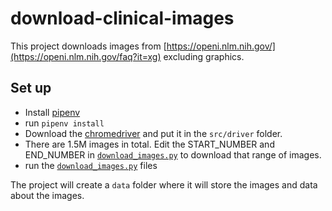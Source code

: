 # download-clinical-images

This project downloads images from [https://openi.nlm.nih.gov/](https://openi.nlm.nih.gov/faq?it=xg) excluding graphics.

## Set up
* Install [pipenv](https://pipenv.pypa.io/en/latest/)
* run `pipenv install`
* Download the [chromedriver](https://chromedriver.chromium.org/downloads) and put it in the `src/driver` folder.
* There are 1.5M images in total. Edit the START_NUMBER and END_NUMBER in [`download_images.py`](src/download_images.py) to download that range of images.
* run the [`download_images.py`](src/download_images.py) files

The project will create a `data` folder where it will store the images and data about the images.